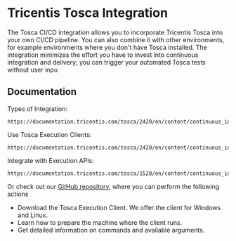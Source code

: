 # Tricentis Tosca Integration

The Tosca CI/CD integration allows you to incorporate Tricentis Tosca into your own CI/CD pipeline. You can also combine it with other environments, for example environments where you don't have Tosca installed. The integration minimizes the effort you have to invest into continuous integration and delivery; you can trigger your automated Tosca tests without user inpu

## Documentation

Types of Integration:

    https://documentation.tricentis.com/tosca/2420/en/content/continuous_integration/concept.htm

Use Tosca Execution Clients:

    https://documentation.tricentis.com/tosca/2420/en/content/continuous_integration/tosca_execution_clients.htm

Integrate with Execution APIs:

    https://documentation.tricentis.com/tosca/1520/en/content/continuous_integration/execution_api_integration.htm

Or check out our [GitHub repository](https://github.com/Tricentis/ToscaExecutionClient), where you can perform the following actions

 - Download the Tosca Execution Client. We offer the client for Windows and Linux.
 - Learn how to prepare the machine where the client runs.
 - Get detailed information on commands and available arguments.
